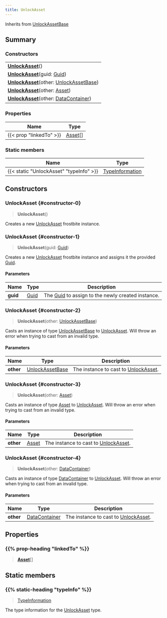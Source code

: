 ```yaml
---
title: UnlockAsset
---
```


Inherits from 
[UnlockAssetBase](/vext/ref/fb/unlockassetbase)

## Summary
### Constructors
| |
| ----------- |
| **[UnlockAsset](#constructor-0)**() |
| **[UnlockAsset](#constructor-1)**(guid: [Guid](/vext/ref/shared/class/guid)) |
| **[UnlockAsset](#constructor-2)**(other: [UnlockAssetBase](/vext/ref/fb/unlockassetbase)) |
| **[UnlockAsset](#constructor-3)**(other: [Asset](/vext/ref/fb/asset)) |
| **[UnlockAsset](#constructor-4)**(other: [DataContainer](/vext/ref/shared/class/datacontainer)) |

### Properties
| Name | Type |
| ---- | ---- |
| {{< prop "linkedTo" >}} | [Asset](/vext/ref/fb/asset)[] |

### Static members
| Name | Type |
| ---- | ---- |
| {{< static "UnlockAsset" "typeInfo" >}} | [TypeInformation](/vext/ref/shared/class/typeinformation) |

## Constructors
### UnlockAsset {#constructor-0}
> **UnlockAsset**()

Creates a new [UnlockAsset](/vext/ref/fb/unlockasset) frostbite instance.

### UnlockAsset {#constructor-1}
> **UnlockAsset**(guid: [Guid](/vext/ref/shared/class/guid))

Creates a new [UnlockAsset](/vext/ref/fb/unlockasset) frostbite instance and assigns it the provided [Guid](/vext/ref/shared/class/guid).

#### Parameters
| Name | Type | Description |
| ---- | ---- | ----------- |
| **guid** | [Guid](/vext/ref/shared/class/guid) | The [Guid](/vext/ref/shared/class/guid) to assign to the newly created instance. |

### UnlockAsset {#constructor-2}
> **UnlockAsset**(other: [UnlockAssetBase](/vext/ref/fb/unlockassetbase))

Casts an instance of type [UnlockAssetBase](/vext/ref/fb/unlockassetbase) to [UnlockAsset](/vext/ref/fb/unlockasset). Will throw an error when trying to cast from an invalid type.

#### Parameters
| Name | Type | Description |
| ---- | ---- | ----------- |
| **other** | [UnlockAssetBase](/vext/ref/fb/unlockassetbase) | The instance to cast to [UnlockAsset](/vext/ref/fb/unlockasset). |

### UnlockAsset {#constructor-3}
> **UnlockAsset**(other: [Asset](/vext/ref/fb/asset))

Casts an instance of type [Asset](/vext/ref/fb/asset) to [UnlockAsset](/vext/ref/fb/unlockasset). Will throw an error when trying to cast from an invalid type.

#### Parameters
| Name | Type | Description |
| ---- | ---- | ----------- |
| **other** | [Asset](/vext/ref/fb/asset) | The instance to cast to [UnlockAsset](/vext/ref/fb/unlockasset). |

### UnlockAsset {#constructor-4}
> **UnlockAsset**(other: [DataContainer](/vext/ref/shared/class/datacontainer))

Casts an instance of type [DataContainer](/vext/ref/shared/class/datacontainer) to [UnlockAsset](/vext/ref/fb/unlockasset). Will throw an error when trying to cast from an invalid type.

#### Parameters
| Name | Type | Description |
| ---- | ---- | ----------- |
| **other** | [DataContainer](/vext/ref/shared/class/datacontainer) | The instance to cast to [UnlockAsset](/vext/ref/fb/unlockasset). |

## Properties
### {{% prop-heading "linkedTo" %}}
> **[Asset](/vext/ref/fb/asset)**[]

## Static members
### {{% static-heading "typeInfo" %}}
> [TypeInformation](/vext/ref/shared/class/typeinformation)

The type information for the [UnlockAsset](/vext/ref/fb/unlockasset) type.


